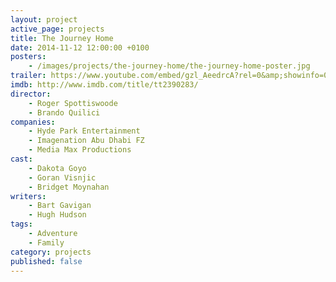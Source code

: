 ```yaml
---
layout: project
active_page: projects
title: The Journey Home
date: 2014-11-12 12:00:00 +0100
posters:
    - /images/projects/the-journey-home/the-journey-home-poster.jpg
trailer: https://www.youtube.com/embed/gzl_AeedrcA?rel=0&amp;showinfo=0
imdb: http://www.imdb.com/title/tt2390283/
director:
    - Roger Spottiswoode
    - Brando Quilici
companies:
    - Hyde Park Entertainment
    - Imagenation Abu Dhabi FZ
    - Media Max Productions
cast:
    - Dakota Goyo
    - Goran Visnjic
    - Bridget Moynahan
writers:
    - Bart Gavigan
    - Hugh Hudson
tags:
    - Adventure
    - Family
category: projects
published: false
---
```

